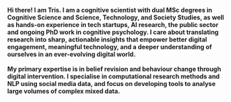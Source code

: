 <b class="text-xxs font-normal mb-1">Hi there! I am Tris. I am a cognitive scientist with dual MSc degrees in Cognitive Science and Science, Technology, and Society Studies, as well as hands-on experience in tech startups, AI research, the public sector and ongoing PhD work in cognitive psychology. I care about translating research into sharp, actionable insights that empower better digital engagement, meaningful technology, and a deeper understanding of ourselves in an ever-evolving digital world. 
      <br><br>My primary expertise is in belief revision and behaviour change through digital intervention. I specialise in computational research methods and NLP using social media data, and focus on developing tools to analyse large volumes of complex mixed data.</b>


